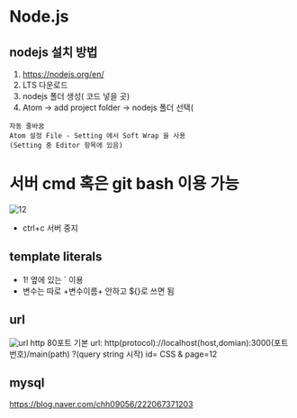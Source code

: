 # Node.js

## nodejs 설치 방법
1. https://nodejs.org/en/
2. LTS 다운로드
3. nodejs 폴더 생성( 코드 넣을 곳)
4. Atom -> add project folder -> nodejs 폴더 선택(
```
자동 줄바꿈
Atom 설정 File - Setting 에서 Soft Wrap 을 사용
(Setting 중 Editor 항목에 있음)

```
# 서버 cmd 혹은 git bash 이용 가능

![12](https://user-images.githubusercontent.com/70589857/107457781-0b131b00-6b96-11eb-8c10-cd858c349816.PNG)

- ctrl+c 서버 중지

## template literals
- 1! 옆에 있는 ` 이용
- 변수는 따로 +변수이름+ 안하고 ${}로 쓰면 됨 

## url
![url](https://user-images.githubusercontent.com/70589857/107476826-fba5c900-6bb9-11eb-8e1e-0cca070fbe81.PNG)
http 80포트 기본
url: http(protocol)://localhost(host,domian):3000(포트번호)/main(path) ?(query string 시작) id= CSS & page=12 

## mysql
https://blog.naver.com/chh09056/222067371203
